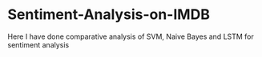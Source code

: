 # Sentiment-Analysis-on-IMDB
Here I have done comparative analysis of SVM, Naive Bayes and LSTM for sentiment analysis
